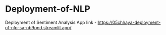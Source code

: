 # Deployment-of-NLP
Deployment of Sentiment Analysis
App link - https://05chhaya-deployment-of-nlp-sa-nb9pnd.streamlit.app/
